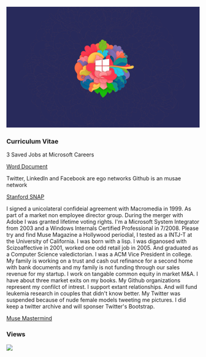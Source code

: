 ﻿![Opensource](/images/m9wgWdUr.png)

<!--<ul>
  <li><a href="https://upload.wikimedia.org/wikipedia/commons/c/cd/Unix_timeline.en.svg">UNIX Operating System Timeline</a></li>
  <li><a href="https://upload.wikimedia.org/wikipedia/commons/7/74/Timeline_of_web_browsers.svg">Web Browser Timeline</a></li>
  <li><a href="https://upload.wikimedia.org/wikipedia/commons/0/08/Openvms-system-architecture.svg">OpenVMS Operating System Architectural Stack</a></li>
  <li><a href="images/windows-2000-architecture-l.jpg">Windows 2000 Architectural Stack</a></li>
  <li><a href="images/windows-8-winrt-win32-framework-stack.jpg">Windows 8 Operating System Architectural Stack</a></li>
  <li><a href="https://upload.wikimedia.org/wikipedia/commons/f/f2/Diagram_of_Mac_OS_X_architecture.svg">macOS Operating System Architectural Stack</a></li>
  <li><a href="images/microsoft-azure-stack-block-diagram.jpg">Microsoft Azure Architectural Stack</a></li> 
  <li><a href="https://observer.com/2016/11/i-cant-just-stand-by-and-watch-mark-zuckerberg-destroy-the-internet/">I Can’t Just Stand by and Watch Mark Zuckerberg Destroy the Internet</a></li> 
  <li><a href="https://web.archive.org/web/20060509003149/http://forums.microsoft.com/MSDN/default.aspx?forumgroupid=12&siteid=1">2004 MSDN Fourms</a></li> 
<li><a href="https://web.archive.org/web/20010403224927/http://research.microsoft.com/">University Programs</a></li>
<li><a href="https://news.microsoft.com/2002/02/21/microsoft-announces-major-expansion-of-shared-source-initiativeproviding-source-code-to-systems-integrators/">Microsoft Announces Major Expansion of Shared Source Initiative,Providing Source Code to Systems Integrators</a></li> 
</ul>-->

<!--<ul>
	<li>1. Set the date to August 1st 2003 by typing 'date' in the cmd window</li>
	<li>2. Make sure the files are not read only.</li>
	<li>3. Install the 2003 SP1 driver certificate.</li>
	<li>4. chdir to the 2003 root as admin.</li>
	<li>5. type 'tools\razzle free offline'</li>
	<li>6. type 'path tools\sp;%path%'</li>
	<li>7. type 'tools\checktestroot.cmd and checktestca.cmd'</li>
	<li>8. type 'perl tools\timebuild.pl -NOCLEANBUILD -NOSYNC -NOSCORCH'</li>
	<li>9. type 'BUILD /ZP' after you fix errors</li>
	<li>10. If you need to use 'expand /r' to X:\ENGLISH\WIN2003\ENT\I386\* C:\binaries.x86fre from a retail DVD.</li>
        <li>11. certmgr.msc, go to Trusted Root Certification Authorities\Certificates and remove the Microsoft Test Root Authority certificate, Sign out and Sign in again.</li>
</ul>--> 

### Curriculum Vitae

3 Saved Jobs at Microsoft Careers

<a href="https://www.sphinxlogic.org/Jonathan Chapman Moore FRSA.docx">Word Document</a>

Twitter, LinkedIn and Facebook are ego networks Github is an musae network

<a href="https://snap.stanford.edu/">Stanford SNAP</a>

I signed a unicolateral confideial agreement with Macromedia in 1999. As part of a market non employee director group. During the merger with Adobe I was granted lifetime voting rights. I'm a Microsoft System Integrator from 2003 and a Windows Internals Certified Professional in 7/2008. Please try and find Muse Magazine a Hollywood periodial, I tested as a INTJ-T at the University of California. I was born with a lisp. I was diganosed with Scizoaffective in 2001, worked one odd retail job in 2005. And graduated as a Computer Science valedictorian. I was a ACM Vice President in college. My family is working on a trust and cash out refinance for a second home with bank documents and my family is not funding through our sales revenue for my startup. I work on tangable common equity in market M&A. I have about three market exits on my books. My Github organizations represent my confilct of intrest. I support extant relationships. And will fund leukemia research in couples that didn't know better. My Twitter was suspended because of nude female models tweeting me pictures. I did keep a twitter archive and will sponser Twitter's Bootstrap.

<a href="https://www.globenewswire.com/news-release/2021/05/28/2238516/0/en/Muse-Mastermind-Bringing-Your-Heartfelt-Vision-to-The-World.html">Muse Mastermind</a>

<!--<a href="https://www.linkedin.com/in/jdm7dv/">Linkedin</a>
</br>
<a href="https://github.com/jonathanchapmanmoore/My-Mensa-Tests">My Mensa Tests</a>
</br>
<a href="https://github.com/jonathanchapmanmoore/UWA">My University of Washington Gift</a>-->

### Views
![](https://komarev.com/ghpvc/?username=jonathanchapmanmoore)

		


